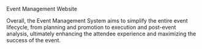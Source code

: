 Event Management Website   


Overall, the Event Management System aims to simplify the entire event lifecycle, from planning and promotion to execution and post-event analysis, ultimately enhancing the attendee experience and maximizing the success of the event.
